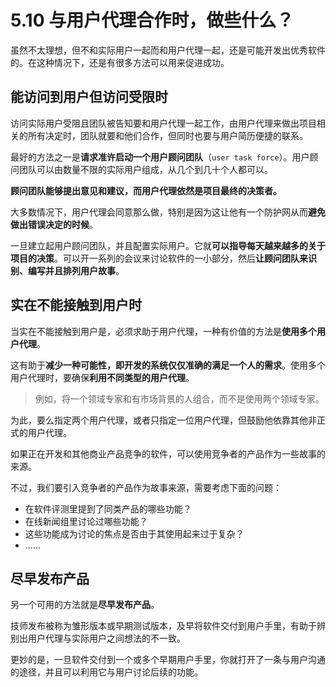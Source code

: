 # 5.10 与用户代理合作时，做些什么？

虽然不太理想，但不和实际用户一起而和用户代理一起，还是可能开发出优秀软件的。在这种情况下，还是有很多方法可以用来促进成功。

## 能访问到用户但访问受限时

访问实际用户受阻且团队被告知要和用户代理一起工作，由用户代理来做出项目相关的所有决定时，团队就要和他们合作，但同时也要与用户简历便捷的联系。

最好的方法之一是**请求准许启动一个用户顾问团队**（`user task force`）。用户顾问团队可以由数量不限的实际用户组成，从几个到几十个人都可以。

**顾问团队能够提出意见和建议，而用户代理依然是项目最终的决策者。**

大多数情况下，用户代理会同意那么做，特别是因为这让他有一个防护网从而**避免做出错误决定的时候**。

一旦建立起用户顾问团队，并且配置实际用户。它就**可以指导每天越来越多的关于项目的决策**。可以开一系列的会议来讨论软件的一小部分，然后**让顾问团队来识别、编写并且排列用户故事**。

## 实在不能接触到用户时

当实在不能接触到用户是，必须求助于用户代理，一种有价值的方法是**使用多个用户代理**。

这有助于**减少一种可能性，即开发的系统仅仅准确的满足一个人的需求**。使用多个用户代理时，要确保**利用不同类型的用户代理**。

> 例如，将一个领域专家和有市场背景的人组合，而不是使用两个领域专家。

为此，要么指定两个用户代理，或者只指定一位用户代理，但鼓励他依靠其他非正式的用户代理。

如果正在开发和其他商业产品竞争的软件，可以使用竞争者的产品作为一些故事的来源。

不过，我们要引入竞争者的产品作为故事来源，需要考虑下面的问题：

- 在软件评测里提到了同类产品的哪些功能？
- 在线新闻组里讨论过哪些功能？
- 这些功能成为讨论的焦点是否由于其使用起来过于复杂？
- ......

## 尽早发布产品

另一个可用的方法就是**尽早发布产品**。

技师发布被称为雏形版本或早期测试版本，及早将软件交付到用户手里，有助于辨别出用户代理与实际用户之间想法的不一致。

更妙的是，一旦软件交付到一个或多个早期用户手里，你就打开了一条与用户沟通的途径，并且可以利用它与用户讨论后续的功能。
